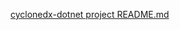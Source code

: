 [cyclonedx-dotnet project README.md](https://github.com/CycloneDX/cyclonedx-dotnet/blob/master/README.md)
